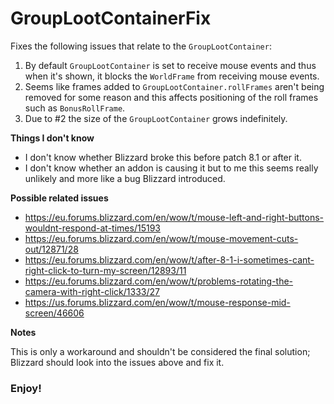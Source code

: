 # GroupLootContainerFix

Fixes the following issues that relate to the `GroupLootContainer`:

1. By default `GroupLootContainer` is set to receive mouse events and thus when it's shown, it blocks the `WorldFrame` from receiving mouse events.
2. Seems like frames added to `GroupLootContainer.rollFrames` aren't being removed for some reason and this affects positioning of the roll frames such as `BonusRollFrame`.
3. Due to #2 the size of the `GroupLootContainer` grows indefinitely.

**Things I don't know**

* I don't know whether Blizzard broke this before patch 8.1 or after it.
* I don't know whether an addon is causing it but to me this seems really unlikely and more like a bug Blizzard introduced.

**Possible related issues**

* https://eu.forums.blizzard.com/en/wow/t/mouse-left-and-right-buttons-wouldnt-respond-at-times/15193
* https://eu.forums.blizzard.com/en/wow/t/mouse-movement-cuts-out/12871/28
* https://eu.forums.blizzard.com/en/wow/t/after-8-1-i-sometimes-cant-right-click-to-turn-my-screen/12893/11
* https://eu.forums.blizzard.com/en/wow/t/problems-rotating-the-camera-with-right-click/1333/27
* https://us.forums.blizzard.com/en/wow/t/mouse-response-mid-screen/46606

**Notes**

This is only a workaround and shouldn't be considered the final solution; Blizzard should look into the issues above and fix it.

### **Enjoy!**
